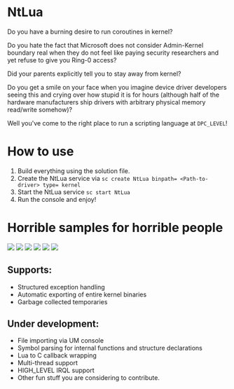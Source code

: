 # NtLua
Do you have a burning desire to run coroutines in kernel?

Do you hate the fact that Microsoft does not consider Admin-Kernel boundary real when they do not feel like paying security researchers and yet refuse to give you Ring-0 access?

Did your parents explicitly tell you to stay away from kernel?

Do you get a smile on your face when you imagine device driver developers seeing this and crying over how stupid it is for hours (although half of the hardware manufacturers ship drivers with arbitrary physical memory read/write somehow)?

Well you've come to the right place to run a scripting language at `DPC_LEVEL`!

# How to use
1) Build everything using the solution file.
2) Create the NtLua service via `sc create NtLua binpath= <Path-to-driver> type= kernel`
3) Start the NtLua service `sc start NtLua`
4) Run the console and enjoy!

# Horrible samples for horrible people
![](https://i.can.ac/vq7g1.png)
![](https://i.can.ac/OKncG.png)
![](https://i.can.ac/PmiNI.png)
![](https://i.can.ac/K6Da1.png)
![](https://i.can.ac/lvDuN.png)
![](https://i.can.ac/lD1bF.png)

## Supports:
- Structured exception handling
- Automatic exporting of entire kernel binaries
- Garbage collected temporaries

## Under development:
- File importing via UM console
- Symbol parsing for internal functions and structure declarations
- Lua to C callback wrapping
- Multi-thread support
- HIGH_LEVEL IRQL support
- Other fun stuff you are considering to contribute.